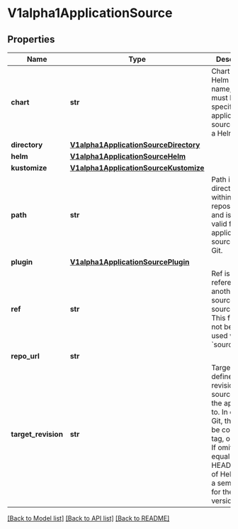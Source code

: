 # V1alpha1ApplicationSource

## Properties
Name | Type | Description | Notes
------------ | ------------- | ------------- | -------------
**chart** | **str** | Chart is a Helm chart name, and must be specified for applications sourced from a Helm repo. | [optional] 
**directory** | [**V1alpha1ApplicationSourceDirectory**](V1alpha1ApplicationSourceDirectory.md) |  | [optional] 
**helm** | [**V1alpha1ApplicationSourceHelm**](V1alpha1ApplicationSourceHelm.md) |  | [optional] 
**kustomize** | [**V1alpha1ApplicationSourceKustomize**](V1alpha1ApplicationSourceKustomize.md) |  | [optional] 
**path** | **str** | Path is a directory path within the Git repository, and is only valid for applications sourced from Git. | [optional] 
**plugin** | [**V1alpha1ApplicationSourcePlugin**](V1alpha1ApplicationSourcePlugin.md) |  | [optional] 
**ref** | **str** | Ref is reference to another source within sources field. This field will not be used if used with a &#x60;source&#x60; tag. | [optional] 
**repo_url** | **str** |  | [optional] 
**target_revision** | **str** | TargetRevision defines the revision of the source to sync the application to. In case of Git, this can be commit, tag, or branch. If omitted, will equal to HEAD. In case of Helm, this is a semver tag for the Chart&#x27;s version. | [optional] 

[[Back to Model list]](../README.md#documentation-for-models) [[Back to API list]](../README.md#documentation-for-api-endpoints) [[Back to README]](../README.md)

